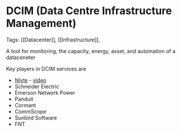 # DCIM (Data Centre Infrastructure Management)
Tags: [[Datacenter]], [[Infrastructure]], 

A tool for monitoring, the capacity, energy, asset, and automation of a dataceneter

Key players in DCIM services are 
- [Nlyte](https://www.nlyte.com/) - [video](https://youtu.be/bryrve9Ekxw)
- Schneider Electric
- Emerson Network Power
- Panduit
- Cormant
- CommScope
- Sunbird Software
- FNT
